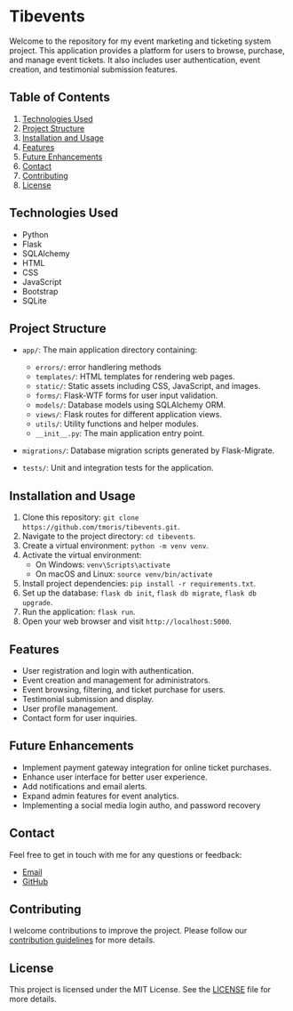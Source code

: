 # Tibevents

Welcome to the repository for my event marketing and ticketing system project. This application provides a platform for users to browse, purchase, and manage event tickets. It also includes user authentication, event creation, and testimonial submission features.

## Table of Contents

1. [Technologies Used](#technologies-used)
2. [Project Structure](#project-structure)
3. [Installation and Usage](#installation-and-usage)
4. [Features](#features)
5. [Future Enhancements](#future-enhancements)
6. [Contact](#contact)
7. [Contributing](#contributing)
8. [License](#license)

## Technologies Used

- Python
- Flask
- SQLAlchemy
- HTML
- CSS
- JavaScript
- Bootstrap
- SQLite

## Project Structure

- `app/`: The main application directory containing:

  - `errors/`: error handlering methods
  - `templates/`: HTML templates for rendering web pages.
  - `static/`: Static assets including CSS, JavaScript, and images.
  - `forms/`: Flask-WTF forms for user input validation.
  - `models/`: Database models using SQLAlchemy ORM.
  - `views/`: Flask routes for different application views.
  - `utils/`: Utility functions and helper modules.
  - `__init__.py`: The main application entry point.

- `migrations/`: Database migration scripts generated by Flask-Migrate.

- `tests/`: Unit and integration tests for the application.

## Installation and Usage

1. Clone this repository: `git clone https://github.com/tmoris/tibevents.git`.
2. Navigate to the project directory: `cd tibevents`.
3. Create a virtual environment: `python -m venv venv`.
4. Activate the virtual environment:
   - On Windows: `venv\Scripts\activate`
   - On macOS and Linux: `source venv/bin/activate`
5. Install project dependencies: `pip install -r requirements.txt`.
6. Set up the database: `flask db init`, `flask db migrate`, `flask db upgrade`.
7. Run the application: `flask run`.
8. Open your web browser and visit `http://localhost:5000`.

## Features

- User registration and login with authentication.
- Event creation and management for administrators.
- Event browsing, filtering, and ticket purchase for users.
- Testimonial submission and display.
- User profile management.
- Contact form for user inquiries.

## Future Enhancements

- Implement payment gateway integration for online ticket purchases.
- Enhance user interface for better user experience.
- Add notifications and email alerts.
- Expand admin features for event analytics.
- Implementing a social media login autho, and password recovery

## Contact

Feel free to get in touch with me for any questions or feedback:

- [Email](mailto:tibenkanamoris@gmail.com)
- [GitHub](https://github.com/tmoris)

## Contributing

I welcome contributions to improve the project. Please follow our [contribution guidelines](CONTRIBUTING.md) for more details.

## License

This project is licensed under the MIT License. See the [LICENSE](LICENSE) file for more details.
